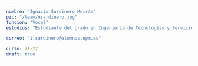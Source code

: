 ```yaml
---
nombre: "Ignacio Sardinero Meirás"
pic: "/team/nsardinero.jpg"
funcion: "Vocal"
estudios: "Estudiante del grado en Ingeniería de Tecnologías y Servicios de Telecomunicación"

correo: "i.sardinero@alumnos.upm.es"

curso: 21-22
draft: true
---
```

